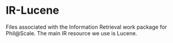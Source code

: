 IR-Lucene
=========

Files associated with the Information Retrieval work package for Phil@Scale. The main IR resource we use is Lucene.